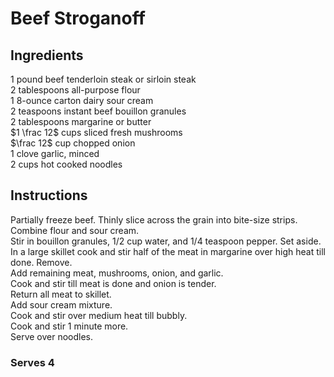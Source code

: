# Beef Stroganoff

## Ingredients
$1$ pound beef tenderloin steak or sirloin steak  
$2$ tablespoons all-purpose flour  
$1$ 8-ounce carton dairy sour cream  
$2$ teaspoons instant beef bouillon granules  
$2$ tablespoons margarine or butter  
$1 \frac 12$ cups sliced fresh mushrooms  
$\frac 12$ cup chopped onion  
$1$ clove garlic, minced  
$2$ cups hot cooked noodles  

## Instructions
Partially freeze beef. Thinly slice across the grain into bite-size strips.  
Combine flour and sour cream.  
Stir in bouillon granules, 1/2 cup water, and 1/4 teaspoon pepper. Set aside.  
In a large skillet cook and stir half of the meat in margarine over high heat till done. Remove.  
Add remaining meat, mushrooms, onion, and garlic.  
Cook and stir till meat is done and onion is tender.  
Return all meat to skillet.  
Add sour cream mixture.  
Cook and stir over medium heat till bubbly.  
Cook and stir 1 minute more.  
Serve over noodles.  

### Serves 4